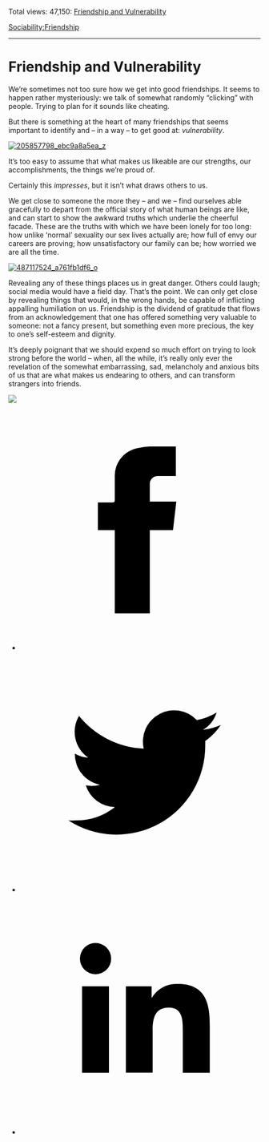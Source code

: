 Total views: 47,150: [Friendship and Vulnerability](https://www.theschooloflife.com/thebookoflife/friendship-and-vulnerability/)

[Sociability:](https://www.theschooloflife.com/thebookoflife/category/sociability/)[Friendship](https://www.theschooloflife.com/thebookoflife/category/sociability/friendship/)

* * *

# Friendship and Vulnerability
<style>
						.alignnone {
  display: block;
  margin-left: auto;
  margin-right: auto;
  align: center:
}

.addtoany_share_save_container {
display:none;
}

.wp-block-image {
		display: block;
  margin-left: auto;
  margin-right: auto;
  width: 50%;
}

.aligncenter {
display: block;
  margin-left: auto;
  margin-right: auto;
  align: center:
}

@media only screen and (max-width: 500px) {
  .wp-block-image {
		display: block;
  margin-left: auto;
  margin-right: auto;
  width: 100%;
} }

h1 {max-width: 600px !important;
}
.s18-single-post .content-area .site-main article .post-cat-header-display + .old-wrapper p {
    font-size: 1.200em
}
						</style>

We’re sometimes not too sure how we get into good friendships. It seems to happen rather mysteriously: we talk of somewhat randomly “clicking” with people. Trying to plan for it sounds like cheating.

But there is something at the heart of many friendships that seems important to identify and – in a way – to get good at: _vulnerability_.

[![205857798_ebc9a8a5ea_z](https://www.theschooloflife.com/thebookoflife/wp-content/uploads/2015/09/205857798_ebc9a8a5ea_z.jpg)](http://www.thebookoflife.org/wp-content/uploads/2015/09/205857798_ebc9a8a5ea_z.jpg)

It’s too easy to assume that what makes us likeable are our strengths, our accomplishments, the things we’re proud of.

Certainly this _impresses_, but it isn’t what draws others to us.

We get close to someone the more they – and we – find ourselves able gracefully to depart from the official story of what human beings are like, and can start to show the awkward truths which underlie the cheerful facade. These are the truths with which we have been lonely for too long: how unlike ‘normal’ sexuality our sex lives actually are; how full of envy our careers are proving; how unsatisfactory our family can be; how worried we are all the time.

[![487117524_a761fb1df6_o](https://www.theschooloflife.com/thebookoflife/wp-content/uploads/2015/09/487117524_a761fb1df6_o.jpg)](http://www.thebookoflife.org/wp-content/uploads/2015/09/487117524_a761fb1df6_o.jpg)

Revealing any of these things places us in great danger. Others could laugh; social media would have a field day. That’s the point. We can only get close by revealing things that would, in the wrong hands, be capable of inflicting appalling humiliation on us. Friendship is the dividend of gratitude that flows from an acknowledgement that one has offered something very valuable to someone: not a fancy present, but something even more precious, the key to one’s self-esteem and dignity.

It’s deeply poignant that we should expend so much effort on trying to look strong before the world – when, all the while, it’s really only ever the revelation of the somewhat embarrassing, sad, melancholy and anxious bits of us that are what makes us endearing to others, and can transform strangers into friends.

[![](https://img.youtube.com/vi/5n6gbpCqA5g/0.jpg)](https://www.youtube.com/embed/5n6gbpCqA5g '')
<style>
    .iframe-class { display: block !important; }
</style>

- [<svg xmlns="http://www.w3.org/2000/svg" viewbox="0 0 26 26"><title>Facebook</title>
                    <g>
                        <path d="M8.38,10H9.92c.2,0,.29,0,.29-.28,0-.82,0-1.64,0-2.46a3.05,3.05,0,0,1,2.57-3.15A7.22,7.22,0,0,1,14,3.95c.86,0,1.71,0,2.57,0h.25v3.2h-2A.85.85,0,0,0,14,8c0,.62,0,1.24,0,1.91h2.87L16.51,13H14v9H10.21V13H8.38Z"></path>
                    </g>
                </svg>](http://www.facebook.com/sharer/sharer.php?u=https://www.theschooloflife.com/thebookoflife/friendship-and-vulnerability/)
- [<svg xmlns="http://www.w3.org/2000/svg" viewbox="0 0 26 26"><title>Twitter</title>
                    <path d="M21.69,7.9a6.75,6.75,0,0,1-1.94.53,3.39,3.39,0,0,0,1.48-1.87,6.76,6.76,0,0,1-2.14.82,3.38,3.38,0,0,0-5.75,3.08,9.59,9.59,0,0,1-7-3.53,3.38,3.38,0,0,0,1,4.51A3.36,3.36,0,0,1,5.89,11v0A3.38,3.38,0,0,0,8.6,14.37a3.39,3.39,0,0,1-1.53.06,3.38,3.38,0,0,0,3.15,2.35A6.78,6.78,0,0,1,6,18.22a6.87,6.87,0,0,1-.81,0A9.6,9.6,0,0,0,20,10.08q0-.22,0-.44A6.86,6.86,0,0,0,21.69,7.9Z"></path>
                </svg>](http://twitter.com/share?url=https://www.theschooloflife.com/thebookoflife/friendship-and-vulnerability/&text=&via=theschooloflife)
- [<svg xmlns="http://www.w3.org/2000/svg" viewbox="0 0 26 26"><title>LinkedIn</title>
<path class="cls-2" d="M6.67,10H9.58v9.36H6.67ZM8.13,5.32A1.69,1.69,0,1,1,6.44,7,1.69,1.69,0,0,1,8.13,5.32"></path><path class="cls-2" d="M11.41,10H14.2v1.28h0A3.06,3.06,0,0,1,17,9.75c2.95,0,3.49,1.94,3.49,4.46v5.14H17.57V14.79c0-1.09,0-2.48-1.51-2.48s-1.75,1.18-1.75,2.4v4.63H11.41Z"></path></svg>](https://www.linkedin.com/shareArticle?mini=true&url=https://www.theschooloflife.com/thebookoflife/friendship-and-vulnerability/)
